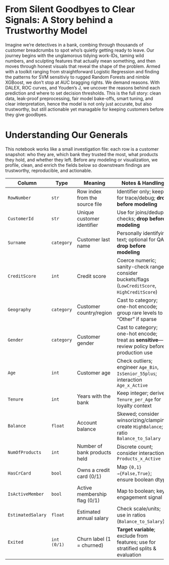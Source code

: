 # From Silent Goodbyes to Clear Signals: A Story behind a Trustworthy Model

Imagine we’re detectives in a bank, combing through thousands of customer breadcrumbs to spot who’s quietly getting ready to leave. Our journey begins with the unglamorous tidying work-IDs, taming wild numbers, and sculpting features that actually mean something, and then moves through honest visuals that reveal the shape of the problem. Armed with a toolkit ranging from straightforward Logistic Regression and finding the patterns for SVM sensitiviy to rugged Random Forests and nimble XGBoost, we don’t stop at AUC bragging rights. We demand reasons. With DALEX, ROC curves, and Youden’s J, we uncover the reasons behind each prediction and where to set decision thresholds. This is the full story: clean data, leak-proof preprocessing, fair model bake-offs, smart tuning, and clear interpretation, hence the model is not only just accurate, but also trustworthy, but still actionable yet managable for keeping customers before they give goodbyes.

# Understanding Our Generals

This notebook works like a small investigation file: each row is a customer snapshot: who they are, which bank they trusted the most, what products they hold, and whether they left. Before any modeling or visualization, we profile, clean, and enrich the fields below so downstream findings are trustworthy, reproducible, and actionable.

| Column           | Type        | Meaning                            | Notes & Handling |
|------------------|-------------|------------------------------------|------------------|
| `RowNumber`      | `str`       | Row index from the source file     | Identifier only; keep for trace/debug; **drop before modeling** |
| `CustomerId`     | `str`       | Unique customer identifier         | Use for joins/dedup checks; **drop before modeling** |
| `Surname`        | `category`  | Customer last name                 | Personally identifying text; optional for QA; **drop before modeling** |
| `CreditScore`    | `int`       | Credit score                       | Coerce numeric; sanity-check range; consider buckets/flags (`LowCreditScore`, `HighCreditScore`) |
| `Geography`      | `category`  | Customer country/region            | Cast to category; one-hot encode; group rare levels to “Other” if sparse |
| `Gender`         | `category`  | Customer gender                    | Cast to category; one-hot encode; treat as **sensitive**—review policy before production use |
| `Age`            | `int`       | Customer age                       | Check outliers; engineer `Age_Bin`, `IsSenior_55plus`; interaction `Age_x_Active` |
| `Tenure`         | `int`       | Years with the bank                | Keep integer; derive `Tenure_per_Age` for loyalty context |
| `Balance`        | `float`     | Account balance                    | Skewed; consider winsorizing/clamping; create `HighBalance`; ratio `Balance_to_Salary` |
| `NumOfProducts`  | `int`       | Number of bank products held       | Discrete count; consider interaction `Products_x_Active` |
| `HasCrCard`      | `bool`      | Owns a credit card (0/1)           | Map `{0,1}→{False,True}`; ensure boolean dtype |
| `IsActiveMember` | `bool`      | Active membership flag (0/1)       | Map to boolean; key engagement signal |
| `EstimatedSalary`| `float`     | Estimated annual salary            | Check scale/units; use in ratios (`Balance_to_Salary`) |
| `Exited`         | `int (0/1)` | Churn label (1 = churned)          | **Target variable**; exclude from features; use for stratified splits & evaluation |
